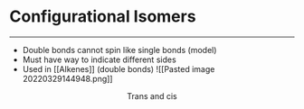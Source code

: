 # Configurational Isomers
---
- Double bonds cannot spin like single bonds (model)
- Must have way to indicate different sides
- Used in [[Alkenes]] (double bonds)
![[Pasted image 20220329144948.png]]
<center>Trans and cis</center>
